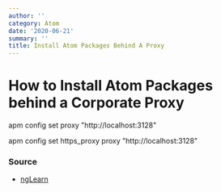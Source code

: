 ```yaml
---
author: ''
category: Atom
date: '2020-06-21'
summary: ''
title: Install Atom Packages Behind A Proxy
---
```

# How to Install Atom Packages behind a Corporate Proxy

apm config set proxy "http://localhost:3128"

apm config set https_proxy proxy "http://localhost:3128"

### Source

* [ngLearn](http://ng-learn.org/2015/07/atom-behind-proxy/)

